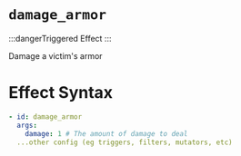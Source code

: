 # `damage_armor`
:::dangerTriggered Effect
:::

Damage a victim's armor

# Effect Syntax
```yaml
- id: damage_armor
  args:
    damage: 1 # The amount of damage to deal
  ...other config (eg triggers, filters, mutators, etc)
```